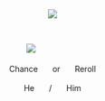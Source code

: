  ⠀⠀ ⠀  ⠀⠀⠀ ⠀⠀ ⠀ ⠀⠀⠀      <p align="center">
  ![](https://komarev.com/ghpvc/?username=rerollinq&color=b4a614&style=flat&labe1=viewers)
</p>  ⠀


ㅤㅤㅤㅤㅤㅤㅤㅤㅤㅤㅤㅤㅤㅤㅤㅤ![](https://files.catbox.moe/jgmat8.png)


<p align="center">
ChanceㅤㅤorㅤㅤReroll
</p>
<p align="center">
Heㅤㅤ/ㅤㅤHim
</p>  ⠀⠀ ⠀⠀ ⠀  ⠀⠀⠀ ⠀⠀ ⠀ ⠀⠀⠀      

